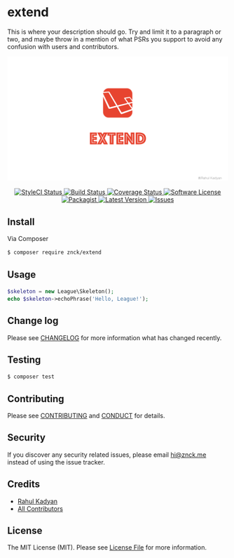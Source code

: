 # extend

This is where your description should go. Try and limit it to a paragraph or two, and maybe throw in a mention of what
PSRs you support to avoid any confusion with users and contributors.

![extend](cover.png)

<p align="center">
  <a href="https://styleci.io/repos/">
    <img src="https://styleci.io/repos/70262598/shield" alt="StyleCI Status" />
  </a>
  <a href="https://circleci.com/gh/znck/extend">
    <img src="https://circleci.com/gh/znck/extend.svg?style=svg" alt="Build Status" />
  </a>
  <a href="https://coveralls.io/github/znck/extend?branch=master">
    <img src="https://coveralls.io/repos/github/znck/extend/badge.svg?branch=master&style=flat-square" alt="Coverage Status" />
  </a>
  <a href="LICENSE">
    <img src="https://img.shields.io/badge/license-MIT-brightgreen.svg?style=flat-square" alt="Software License" />
  </a>
  <a href="https://packagist.org/packages/znck/extend">
    <img src="https://img.shields.io/packagist/v/znck/extend.svg?style=flat-square" alt="Packagist" />
  </a>
  <a href="https://github.com/znck/extend/releases">
    <img src="https://img.shields.io/github/release/znck/extend.svg?style=flat-square" alt="Latest Version" />
  </a>

  <a href="https://github.com/znck/extend/issues">
    <img src="https://img.shields.io/github/issues/znck/extend.svg?style=flat-square" alt="Issues" />
  </a>
</p>

## Install

Via Composer

``` bash
$ composer require znck/extend
```

## Usage

``` php
$skeleton = new League\Skeleton();
echo $skeleton->echoPhrase('Hello, League!');
```

## Change log

Please see [CHANGELOG](CHANGELOG.md) for more information what has changed recently.

## Testing

``` bash
$ composer test
```

## Contributing

Please see [CONTRIBUTING](CONTRIBUTING.md) and [CONDUCT](CONDUCT.md) for details.

## Security

If you discover any security related issues, please email hi@znck.me instead of using the issue tracker.

## Credits

- [Rahul Kadyan][link-author]
- [All Contributors][link-contributors]

## License

The MIT License (MIT). Please see [License File](LICENSE.md) for more information.

[link-author]: https://github.com/znck
[link-contributors]: ../../contributors
